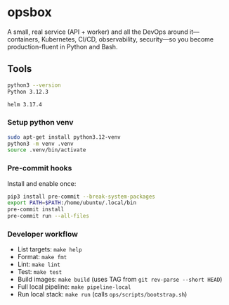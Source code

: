 # opsbox
A small, real service (API + worker) and all the DevOps around it—containers, Kubernetes, CI/CD, observability, security—so you become production-fluent in Python and Bash.

## Tools
```bash
python3 --version 
Python 3.12.3

helm 3.17.4
```

### Setup python venv
```bash
sudo apt-get install python3.12-venv
python3 -m venv .venv
source .venv/bin/activate
```

### Pre-commit hooks
Install and enable once:

```bash
pip3 install pre-commit --break-system-packages
export PATH=$PATH:/home/ubuntu/.local/bin
pre-commit install
pre-commit run --all-files
```

### Developer workflow
- List targets: `make help`
- Format: `make fmt`
- Lint: `make lint`
- Test: `make test`
- Build images: `make build` (uses TAG from `git rev-parse --short HEAD`)
- Full local pipeline: `make pipeline-local`
- Run local stack: `make run` (calls `ops/scripts/bootstrap.sh`)